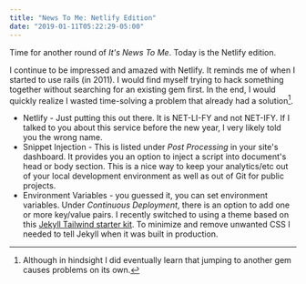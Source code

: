 ```yaml
---
title: "News To Me: Netlify Edition"
date: "2019-01-11T05:22:29-05:00"
---
```


Time for another round of _It's News To Me_. Today is the Netlify edition.

I continue to be impressed and amazed with Netlify. It reminds me of when I started to use rails (in 2011). I would find myself trying to hack something together without searching for an existing gem first. In the end, I would quickly realize I wasted time-solving a problem that already had a solution[^1].

- Netlify - Just putting this out there. It is NET-LI-FY and not NET-IFY. If I talked to you about this service before the new year, I very likely told you the wrong name.
- Snippet Injection - This is listed under _Post Processing_ in your site's dashboard. It provides you an option to inject a script into document's head or body section. This is a nice way to keep your analytics/etc out of your local development environment as well as out of Git for public projects.
- Environment Variables - you guessed it, you can set environment variables. Under _Continuous Deployment_, there is an option to add one or more key/value pairs. I recently switched to using a theme based on this [Jekyll Tailwind starter kit](https://github.com/mhanberg/jekyll-tailwind-starter). To minimize and remove unwanted CSS I needed to tell Jekyll when it was built in production.

[^1]: Although in hindsight I did eventually learn that jumping to another gem causes problems on its own.
